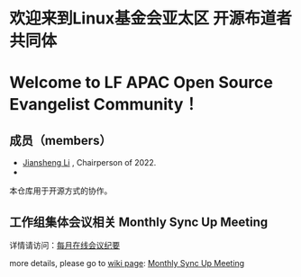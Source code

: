 # 欢迎来到Linux基金会亚太区 开源布道者共同体

# Welcome to LF APAC Open Source Evangelist Community！

## 成员（members）

* [Jiansheng Li](/lijiangsheng1) , Chairperson of 2022.
* 

本仓库用于开源方式的协作。

## 工作组集体会议相关 Monthly Sync Up Meeting

详情请访问：[每月在线会议纪要](https://github.com/lfapac-open-source-evangelist/community/wiki/Monthly-Sync-Up-Meeting-Miniutes)

more details, please go to [wiki page](https://github.com/lfapac-open-source-evangelist/community/wiki): [Monthly Sync Up Meeting](https://github.com/lfapac-open-source-evangelist/community/wiki/Monthly-Sync-Up-Meeting-Miniutes)
